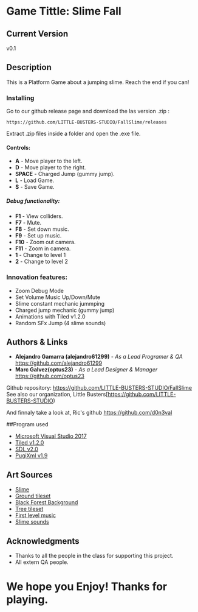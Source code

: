 # Game Tittle: Slime Fall

## Current Version
v0.1

## Description
This is a Platform Game about a jumping slime. Reach the end if you can!

### Installing
Go to our github release page and download the las version .zip : 

```
https://github.com/LITTLE-BUSTERS-STUDIO/FallSlime/releases
```
Extract .zip files inside a folder and open the .exe file.

#### Controls:
* **A** - Move player to the left.
* **D** - Move player to the right.
* **SPACE** - Charged Jump (gummy jump).
* **L** - Load Game.
* **S** - Save Game.

##### Debug functionality:
* **F1** - View colliders.
* **F7** - Mute.
* **F8** - Set down music.
* **F9** - Set up music.
* **F10** - Zoom out camera.
* **F11** - Zoom in camera.
* **1** - Change to level 1
* **2** - Change to level 2

### Innovation features:
* Zoom Debug Mode
* Set Volume Music Up/Down/Mute
* Slime constant mechanic jummping
* Charged jump mechanic (gummy jump)
* Animations with Tiled v1.2.0
* Random SFx Jump (4 slime sounds)


## Authors & Links
* **Alejandro Gamarra (alejandro61299)** - *As a Lead Programer & QA* https://github.com/alejandro61299
* **Marc Galvez(optus23)** - *As a Lead Designer & Manager*  https://github.com/optus23

Github repository: https://github.com/LITTLE-BUSTERS-STUDIO/FallSlime
See also our organization, Little Busters[https://github.com/LITTLE-BUSTERS-STUDIO) 

And finnaly take a look at, Ric's github  https://github.com/d0n3val

##Program used
* [Microsoft Visual Studio 2017](https://visualstudio.microsoft.com/es/vs/)
* [Tiled v1.2.0](https://www.mapeditor.org/)
* [SDL v2.0](https://www.libsdl.org/license.php)
* [PugiXml v1.9 ](https://pugixml.org/license.html)

## Art Sources
* [Slime](https://www.reddit.com/r/PixelArt/comments/3crdjh/oc_animation_practice_bouncy_slime/)
* [Ground tileset](https://aamatniekss.itch.io/free-pixelart-platformer-tileset)
* [Black Forest Background](https://edermunizz.itch.io/free-pixel-art-forest)
* [Tree tileset](https://genchevblog.wordpress.com/)
* [First level music](https://www.youtube.com/watch?v=u94lVZa9xXU)
* [Slime sounds](http://soundbible.com/tags-mine.html)

## Acknowledgments
* Thanks to all the people in the class for supporting this project.
* All extern QA people.


# We hope you Enjoy! Thanks for playing.
